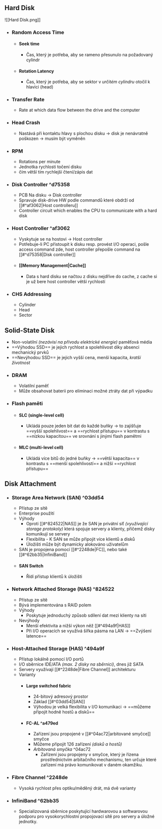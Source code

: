 ## Hard Disk
![[Hard Disk.png]]
- ### Random Access Time
	- #### Seek time
		- Čas, který je potřeba, aby se rameno přesunulo na požadovaný cylindr
	- #### Rotation Latency
		- Čas, který je potřeba, aby se sektor v *určitém cylindru* otočil k hlavici (head)
- ### Transfer Rate
	- Rate at which data flow between the drive and the computer
- ### Head Crash
	- Nastává při kontaktu hlavy s plochou disku -> disk je nenávratně poškozen -> musím být vyměněn
- ### RPM
	- Rotations per minute
	- Jednotka rychlosti točení disku
	- čím větší tím rychlejší čtení/zápis dat
- ### Disk Controller ^d75358
	- PCB Na disku -> Disk controller
	- Spravuje disk-drive HW podle commandů které obdrží od [[#^af3062|Host controlleru]]
	- Controller circuit which enables the CPU to communicate with a hard disk
- ### Host Controller ^af3062
	- Vyskytuje se na hostovi -> Host controller
	- Potřebuje-li PC přistoupit k disku resp. provést I/O operaci, pošle access command zde, host controller přepošle command na [[#^d75358|Disk controller]]
	- #### [[Memory Management|Cache]]
		- Data s hard disku se načtou z disku nejdříve do cache, z cache si je už bere host controller větší rychlostí 
- ### CHS Addressing
	- Cylinder
	- Head
	- Sector
## Solid-State Disk
- Non-volatilní *(nezávisí na přívodu elektrické energie)* paměťová média
- ==Výhodou SSD== je jejich rychlost a spolehlivost díky absenci mechanický prvků
- ==Nevýhodou SSD== je jejich vyšší cena, menší kapacita, *kratší životnost* 
- ### DRAM
	- Volatilní paměť
	- Může obsahovat baterii pro eliminaci možné ztráty dat při výpadku
- ### Flash paměti
	- #### SLC (single-level cell)
		- Ukládá pouze jeden bit dat do každé buňky -> to zajišťuje ==vyšší spolehlivost== a ==rychlost přístupu== v kontrastu s ==nízkou kapacitou== ve srovnání s jinými flash pamětmi
	- #### MLC (multi-level cell)
		- Ukládá více bitů do jedné buňky -> ==větší kapacita== v kontrastu s ==menší spolehlivostí== a nižší ==rychlost přístupu==
## Disk Attachment
- ### Storage Area Network (SAN) ^03dd54
	- Přístup ze sítě
	- Enterprise použití
	- Výhody
		- Oproti [[#^824522|NAS]] je že SAN je privátní síť *(využívající storage protokoly)* která spojuje servery a klienty, přičemž disky komunikují se servery
		- Flexibilita - K SAN se může připojit více klientů a disků
		- Úložišti může být dynamicky alokováno uživatelům 
	- SAN je propojena pomocí [[#^2248de|FC]], nebo také [[#^62bb35|InfiniBand]]
	- #### SAN Switch
		- Řídí přístup klientů k úložišti
- ### Network Attached Storage (NAS) ^824522
	- Přístup ze sítě
	- Bývá implementována s RAID polem
	- Výhody
		- Poskytuje jednoduchý způsob sdílení dat mezi klienty na síti
	- Nevýhody
		- Menší efektivita a nižší výkon něž [[#^494a9f|HAS]]
		- Při I/O operacích se využívá šířka pásma na LAN -> ==Zvýšení latence==
- ### Host-Attached Storage (HAS) ^494a9f
	- Přístup lokálně pomocí I/O portů
	- I/O sběrnice IDE/ATA *(max. 2 disky na sběrnici)*, dnes již SATA
	- Servery využívají [[#^2248de|Fibre Channel]] architekturu
	- Varianty
		- #### Large switched fabric
			- 24-bitový adresový prostor
			- Základ [[#^03dd54|SAN]]
			- Výhodou je velká flexibilita v I/O komunikaci -> ==můžeme připojit hodně hostů a disků==
		- #### FC-AL ^a479ed
			- Zařízení jsou propojené v [[#^04ac72|arbitované smyčce]] smyčce
			- Můžeme připojit 126 zařízení *(disků a hostů)*
			- *Arbitovaná smyčka* ^04ac72
				- Zařízení jsou propojeny v smyčce, který je řízena prostřednictvím arbitačního mechanismu, ten určuje které zařízení má právo komunikovat v daném okamžiku.
- ### Fibre Channel  ^2248de
	- Vysoká rychlost přes optiku/měděný drát, má dvě varianty
- ### InfiniBand ^62bb35
	- Specializovaná sběrnice poskytující hardwarovou a softwarovou podporu pro vysokorychlostní propojovací sítě pro servery a úložné jednotky.
